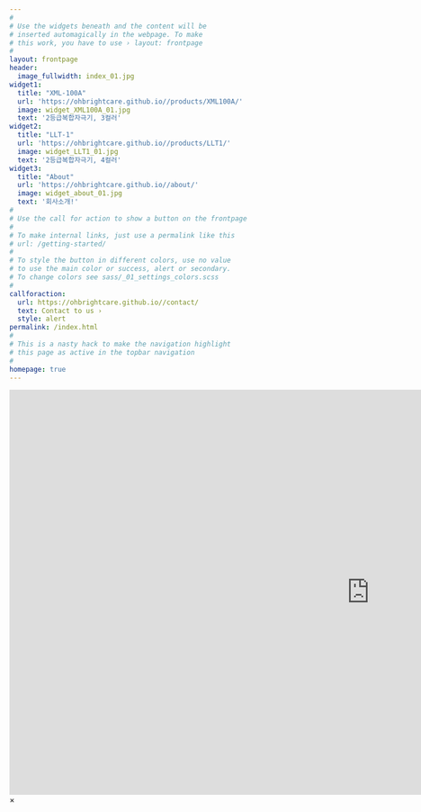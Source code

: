 ```yaml
---
#
# Use the widgets beneath and the content will be
# inserted automagically in the webpage. To make
# this work, you have to use › layout: frontpage
#
layout: frontpage
header:
  image_fullwidth: index_01.jpg
widget1:
  title: "XML-100A"
  url: 'https://ohbrightcare.github.io//products/XML100A/'
  image: widget_XML100A_01.jpg
  text: '2등급복합자극기, 3컬러'
widget2:
  title: "LLT-1"
  url: 'https://ohbrightcare.github.io//products/LLT1/'
  image: widget_LLT1_01.jpg
  text: '2등급복합자극기, 4컬러'
widget3:
  title: "About"
  url: 'https://ohbrightcare.github.io//about/'
  image: widget_about_01.jpg
  text: '회사소개!'
#
# Use the call for action to show a button on the frontpage
# 
# To make internal links, just use a permalink like this
# url: /getting-started/
#
# To style the button in different colors, use no value
# to use the main color or success, alert or secondary.
# To change colors see sass/_01_settings_colors.scss
#
callforaction:
  url: https://ohbrightcare.github.io//contact/
  text: Contact to us ›
  style: alert
permalink: /index.html
#
# This is a nasty hack to make the navigation highlight
# this page as active in the topbar navigation
#
homepage: true
---
```


<div id="videoModal" class="reveal-modal large" data-reveal="">
  <div class="flex-video widescreen vimeo" style="display: block;">
    <iframe width="1280" height="720" src="https://youtu.be/iIJtJxWCcVI" frameborder="0" allowfullscreen></iframe>
  </div>
  <a class="close-reveal-modal">&#215;</a>
</div>

